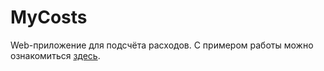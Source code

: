 ﻿# MyCosts

Web-приложение для подсчёта расходов.
С примером работы можно ознакомиться [здесь](https://disk.yandex.ru/i/HtR5SY548-Pf6w).
